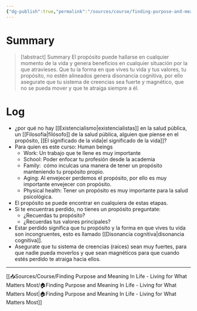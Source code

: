 ```yaml
---
{"dg-publish":true,"permalink":"/sources/course/finding-purpose-and-meaning-in-life-living-for-what-matters-most/who-is-this-course-for/"}
---
```


# Summary
>[!abstract] Summary
> El propósito puede hallarse en cualquier momento de la vida  y genera beneficios en cualquier situación por la que atravieses. Que tu la forma en que vives tu vida y tus valores, tu propósito, no estén alineados genera disonancia cognitiva, por ello asegurate que tu sistema de creencias sea fuerte y magnético, que no se pueda mover y que te atraiga siempre a él.

# Log
- ¿por qué no hay [[Existencialismo\|existencialistas]] en la salud pública, un [[Filosofía\|filósofo]] de la salud pública, alguien que piense en el propósito, [[El significado de la vida\|el significado de la vida]]?
- Para quien es este curso: Human beings
   - Work: Un trabajo que te llene es muy importante
   - School: Poder enfocar tu profesión desde la academia
   - Family:  cómo inculcas una manera de tener un propósito manteniendo tu propósito propio.
   - Aging: Al envejecer perdemos el propósito, por ello es muy importante envejecer con propósito.
   - Physical health: Tener un propósito es muy importante para la salud psicológica.
- El propósito se puede encontrar en cualquiera de estas etapas.
- Si te encuentras perdido, no tienes un propósito preguntate:
   - ¿Recuerdas tu propósito?
   - ¿Recuerdas tus valores principales?
- Estar perdido significa que tu propósito y la forma en que vives tu vida son incongruentes, esto es llamado [[Disonancia cognitiva\|disonancia cognitiva]].
- Asegurate que tu sistema de creencias (raíces) sean muy fuertes, para que nadie pueda moverlos y que sean magnéticos para que cuando estés perdido te atraiga hacia ellos.

---
[[📥Sources/Course/Finding Purpose and Meaning In Life - Living for What Matters Most/🏠Finding Purpose and Meaning In Life - Living for What Matters Most\|🏠Finding Purpose and Meaning In Life - Living for What Matters Most]]
